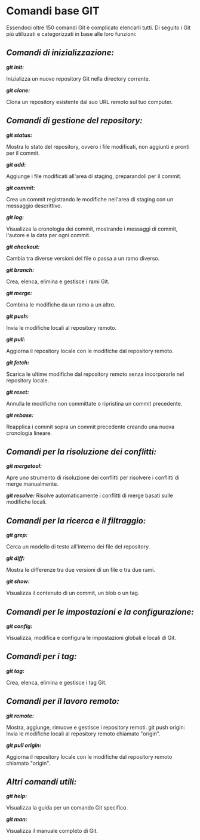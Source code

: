 # **Comandi base GIT**

Essendoci oltre 150 comandi Git è complicato elencarli tutti. Di seguito i Git più utilizzati e categorizzati in base alle loro funzioni:

## **_Comandi di inizializzazione:_**

**_git init:_**

Inizializza un nuovo repository Git nella directory corrente.

**_git clone:_**

Clona un repository esistente dal suo URL remoto sul tuo computer.

## **_Comandi di gestione del repository:_**

**_git status:_**

Mostra lo stato del repository, ovvero i file modificati, non aggiunti e pronti per il commit.

**_git add:_**

Aggiunge i file modificati all'area di staging, preparandoli per il commit.

**_git commit:_**

Crea un commit registrando le modifiche nell'area di staging con un messaggio descrittivo.

**_git log:_**

Visualizza la cronologia dei commit, mostrando i messaggi di commit, l'autore e la data per ogni commit.

**_git checkout:_**

Cambia tra diverse versioni del file o passa a un ramo diverso.

**_git branch:_**

Crea, elenca, elimina e gestisce i rami Git.

**_git merge:_**

Combina le modifiche da un ramo a un altro.

**_git push:_**

Invia le modifiche locali al repository remoto.

**_git pull:_**

Aggiorna il repository locale con le modifiche dal repository remoto.

**_git fetch:_**

Scarica le ultime modifiche dal repository remoto senza incorporarle nel repository locale.

**_git reset:_**

Annulla le modifiche non committate o ripristina un commit precedente.

**_git rebase:_**

Reapplica i commit sopra un commit precedente creando una nuova cronologia lineare.

## **_Comandi per la risoluzione dei conflitti:_**

**_git mergetool:_**

Apre uno strumento di risoluzione dei conflitti per risolvere i conflitti di merge manualmente.

**_git resolve:_** Risolve automaticamente i conflitti di merge basati sulle modifiche locali.

## **_Comandi per la ricerca e il filtraggio:_**

**_git grep:_**

Cerca un modello di testo all'interno dei file del repository.

**_git diff:_**

Mostra le differenze tra due versioni di un file o tra due rami.

**_git show:_**

Visualizza il contenuto di un commit, un blob o un tag.

## **_Comandi per le impostazioni e la configurazione:_**

**_git config:_**

Visualizza, modifica e configura le impostazioni globali e locali di Git.

## **_Comandi per i tag:_**

**_git tag:_**

Crea, elenca, elimina e gestisce i tag Git.

## **_Comandi per il lavoro remoto:_**

**_git remote:_**

Mostra, aggiunge, rimuove e gestisce i repository remoti.
git push origin: Invia le modifiche locali al repository remoto chiamato "origin".

**_git pull origin:_**

Aggiorna il repository locale con le modifiche dal repository remoto chiamato "origin".

## **_Altri comandi utili:_**

**_git help:_**

Visualizza la guida per un comando Git specifico.

**_git man:_**

Visualizza il manuale completo di Git.
